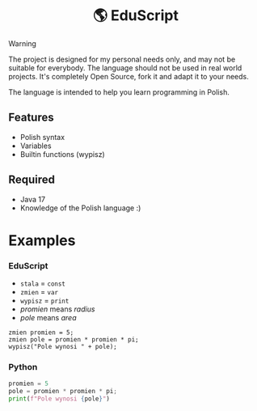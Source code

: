 <div align="center">
    <h1>🌎 EduScript</h1>

[//]:[Playground](http://play.eduscript.pl)
[//]:[Learn](http://nauka.eduscript.pl)
[//]:[Download](http://play.eduscript.pl)

</div>

> [!WARNING]
> The project is designed for my personal needs only, and may not be suitable for everybody. The language should not be used in real world projects. It's completely Open Source, fork it and adapt it to your needs.

The language is intended to help you learn programming in Polish.

## Features

* Polish syntax
* Variables
* Builtin functions (wypisz)

## Required

* Java 17
* Knowledge of the Polish language :)

# Examples

### EduScript

* `stala` = `const`
* `zmien` = `var`
* `wypisz` = `print`
* *promien* means *radius*
* *pole* means *area*

```es
zmien promien = 5;
zmien pole = promien * promien * pi;
wypisz("Pole wynosi " + pole);
```

### Python

```py
promien = 5
pole = promien * promien * pi;
print(f"Pole wynosi {pole}")
```
